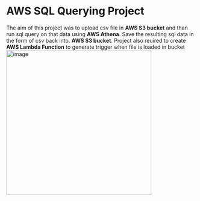 <h1>AWS SQL Querying Project</h1>
The aim of this project was to upload csv file in <b>AWS S3 bucket</b> and than run sql query on that data using <b>AWS Athena</b>. Save the resulting sql data in the form of csv back into. <b>AWS S3 bucket</b>. Project also reuired to create <b>AWS Lambda Function</b> to generate trigger when file is loaded in bucket

<img width="385" alt="image" src="https://github.com/Varun54321/AWS-Projects/assets/114589776/2a961f7c-0c13-4be5-a408-f1ff6d09f208">

